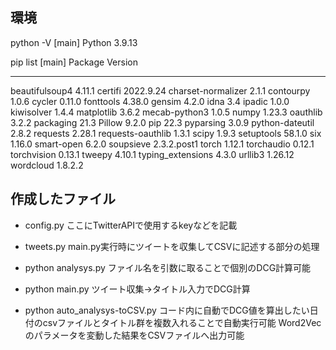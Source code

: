 ## 環境
python -V                                                                                  [main]
Python 3.9.13

pip list                                                                                   [main]
Package            Version
------------------ -----------
beautifulsoup4     4.11.1
certifi            2022.9.24
charset-normalizer 2.1.1
contourpy          1.0.6
cycler             0.11.0
fonttools          4.38.0
gensim             4.2.0
idna               3.4
ipadic             1.0.0
kiwisolver         1.4.4
matplotlib         3.6.2
mecab-python3      1.0.5
numpy              1.23.3
oauthlib           3.2.2
packaging          21.3
Pillow             9.2.0
pip                22.3
pyparsing          3.0.9
python-dateutil    2.8.2
requests           2.28.1
requests-oauthlib  1.3.1
scipy              1.9.3
setuptools         58.1.0
six                1.16.0
smart-open         6.2.0
soupsieve          2.3.2.post1
torch              1.12.1
torchaudio         0.12.1
torchvision        0.13.1
tweepy             4.10.1
typing_extensions  4.3.0
urllib3            1.26.12
wordcloud          1.8.2.2

## 作成したファイル
- config.py
ここにTwitterAPIで使用するkeyなどを記載

- tweets.py
main.py実行時にツイートを収集してCSVに記述する部分の処理

- python analysys.py
ファイル名を引数に取ることで個別のDCG計算可能

- python main.py
ツイート収集→タイトル入力でDCG計算

- python auto_analysys-toCSV.py
コード内に自動でDCG値を算出したい日付のcsvファイルとタイトル群を複数入れることで自動実行可能
Word2Vecのパラメータを変動した結果をCSVファイルへ出力可能